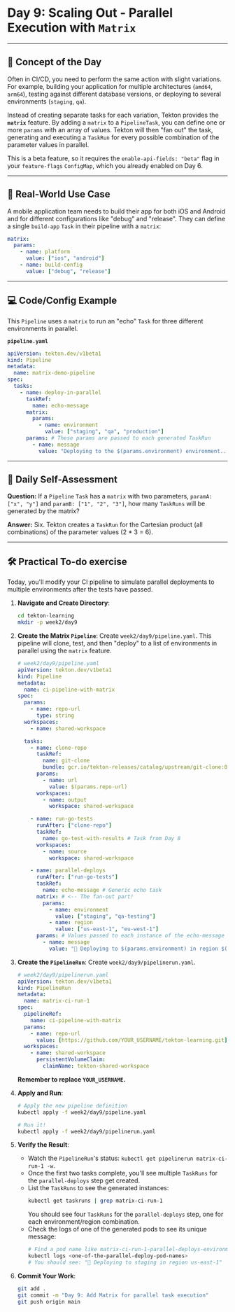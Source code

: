 # Day 9: Scaling Out - Parallel Execution with `Matrix`
---
## 🧠 Concept of the Day

Often in CI/CD, you need to perform the same action with slight variations. For example, building your application for multiple architectures (`amd64`, `arm64`), testing against different database versions, or deploying to several environments (`staging`, `qa`).

Instead of creating separate tasks for each variation, Tekton provides the **`matrix`** feature. By adding a `matrix` to a `PipelineTask`, you can define one or more `params` with an array of values. Tekton will then "fan out" the task, generating and executing a `TaskRun` for every possible combination of the parameter values in parallel.

This is a beta feature, so it requires the `enable-api-fields: "beta"` flag in your `feature-flags` `ConfigMap`, which you already enabled on Day 6.

---
## 💼 Real-World Use Case

A mobile application team needs to build their app for both iOS and Android and for different configurations like "debug" and "release". They can define a single `build-app` `Task` in their pipeline with a `matrix`:
```yaml
matrix:
  params:
    - name: platform
      value: ["ios", "android"]
    - name: build-config
      value: ["debug", "release"]
```

---
## 💻 Code/Config Example

This `Pipeline` uses a `matrix` to run an "echo" `Task` for three different environments in parallel.

**`pipeline.yaml`**
```yaml
apiVersion: tekton.dev/v1beta1
kind: Pipeline
metadata:
  name: matrix-demo-pipeline
spec:
  tasks:
    - name: deploy-in-parallel
      taskRef:
        name: echo-message
      matrix:
        params:
          - name: environment
            value: ["staging", "qa", "production"]
      params: # These params are passed to each generated TaskRun
        - name: message
          value: "Deploying to the $(params.environment) environment..."
```

---
## 🤔 Daily Self-Assessment

**Question:** If a `Pipeline` `Task` has a `matrix` with two parameters, `paramA: ["x", "y"]` and `paramB: ["1", "2", "3"]`, how many `TaskRuns` will be generated by the matrix?

**Answer:** Six. Tekton creates a `TaskRun` for the Cartesian product (all combinations) of the parameter values (2 * 3 = 6).

---
## 🛠️ Practical To-do exercise

Today, you'll modify your CI pipeline to simulate parallel deployments to multiple environments after the tests have passed.

1.  **Navigate and Create Directory**:
    ```bash
    cd tekton-learning
    mkdir -p week2/day9
    ```

2.  **Create the Matrix `Pipeline`**: Create `week2/day9/pipeline.yaml`. This pipeline will clone, test, and then "deploy" to a list of environments in parallel using the `matrix` feature.

    ```yaml
    # week2/day9/pipeline.yaml
    apiVersion: tekton.dev/v1beta1
    kind: Pipeline
    metadata:
      name: ci-pipeline-with-matrix
    spec:
      params:
        - name: repo-url
          type: string
      workspaces:
        - name: shared-workspace

      tasks:
        - name: clone-repo
          taskRef:
            name: git-clone
            bundle: gcr.io/tekton-releases/catalog/upstream/git-clone:0.9
          params:
            - name: url
              value: $(params.repo-url)
          workspaces:
            - name: output
              workspace: shared-workspace

        - name: run-go-tests
          runAfter: ["clone-repo"]
          taskRef:
            name: go-test-with-results # Task from Day 8
          workspaces:
            - name: source
              workspace: shared-workspace

        - name: parallel-deploys
          runAfter: ["run-go-tests"]
          taskRef:
            name: echo-message # Generic echo task
          matrix: # <-- The fan-out part!
            params:
              - name: environment
                value: ["staging", "qa-testing"]
              - name: region
                value: ["us-east-1", "eu-west-1"]
          params: # Values passed to each instance of the echo-message task
            - name: message
              value: "🚀 Deploying to $(params.environment) in region $(params.region)"
    ```

3.  **Create the `PipelineRun`**: Create `week2/day9/pipelinerun.yaml`.
    ```yaml
    # week2/day9/pipelinerun.yaml
    apiVersion: tekton.dev/v1beta1
    kind: PipelineRun
    metadata:
      name: matrix-ci-run-1
    spec:
      pipelineRef:
        name: ci-pipeline-with-matrix
      params:
        - name: repo-url
          value: [https://github.com/YOUR_USERNAME/tekton-learning.git](https://github.com/YOUR_USERNAME/tekton-learning.git) # <-- IMPORTANT: CHANGE THIS
      workspaces:
        - name: shared-workspace
          persistentVolumeClaim:
            claimName: tekton-shared-workspace
    ```
    **Remember to replace `YOUR_USERNAME`.**

4.  **Apply and Run**:
    ```bash
    # Apply the new pipeline definition
    kubectl apply -f week2/day9/pipeline.yaml

    # Run it!
    kubectl apply -f week2/day9/pipelinerun.yaml
    ```

5.  **Verify the Result**:
    * Watch the `PipelineRun`'s status: `kubectl get pipelinerun matrix-ci-run-1 -w`.
    * Once the first two tasks complete, you'll see multiple `TaskRuns` for the `parallel-deploys` step get created.
    * List the `TaskRuns` to see the generated instances:
        ```bash
        kubectl get taskruns | grep matrix-ci-run-1
        ```
        You should see four `TaskRuns` for the `parallel-deploys` step, one for each environment/region combination.
    * Check the logs of one of the generated pods to see its unique message:
        ```bash
        # Find a pod name like matrix-ci-run-1-parallel-deploys-environment-staging-...
        kubectl logs <one-of-the-parallel-deploy-pod-names>
        # You should see: "🚀 Deploying to staging in region us-east-1"
        ```

6.  **Commit Your Work**:
    ```bash
    git add .
    git commit -m "Day 9: Add Matrix for parallel task execution"
    git push origin main
    ```
